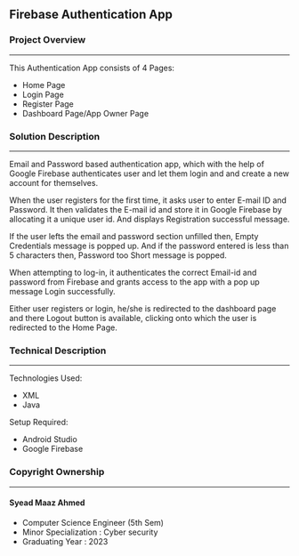 ## Firebase Authentication App

### Project Overview
---------------------------------
This Authentication App consists of 4 Pages:
* Home Page
* Login Page
* Register Page
* Dashboard Page/App Owner Page

### Solution Description
----------------------------------
Email and Password based authentication app, which with the help of Google Firebase authenticates user and let them login and and create a new account for themselves.   

When the user registers for the first time, it asks user to enter E-mail ID and Password. It then validates the E-mail id and store it in Google Firebase by allocating it a unique user id. And displays Registration successful message.

If the user lefts the email and password section unfilled then, Empty Credentials message is popped up. And if the password entered is less than 5 characters then, Password too Short message is popped.  

When attempting to log-in, it authenticates the correct Email-id and password from Firebase and grants access to the app with a pop up message Login successfully.

Either user registers or login, he/she is redirected to the dashboard page and there Logout button is available, clicking onto which the user is redirected to the Home Page.

### Technical Description
------------------------------------

Technologies Used:
* XML
* Java

Setup Required:
* Android Studio
* Google Firebase

### Copyright Ownership
---------------------------------------
#### Syead Maaz Ahmed 
  * Computer Science Engineer (5th Sem)
  * Minor Specialization : Cyber security
  * Graduating Year : 2023
